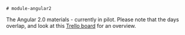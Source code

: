 	# module-angular2

The Angular 2.0 materials - currently in pilot. Please note that the days overlap, and look at this [Trello board](https://trello.com/b/TVzyhs67/angular-20-wdi-lesson) for an overview. 

